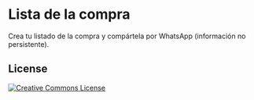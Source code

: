 # Lista de la compra
Crea tu listado de la compra y compártela por WhatsApp (información no persistente).

## License

<a href="https://creativecommons.org/licenses/by-nc-nd/4.0/"><img src="https://licensebuttons.net/l/by-nc-nd/4.0/88x31.png" alt="Creative Commons License"></a>
